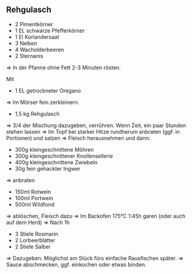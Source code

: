 ## Rehgulasch

* 2 Pimentkörner
* 1 EL schwarze Pfefferkörner
* 1 El Koriandersaat
* 3 Nelken
* 4 Wacholderbeeren
* 2 Sternanis
  
=> In der Pfanne ohne Fett 2-3 Minuten rösten.

Mit 
* 1 EL getrockneter Oregano
  
=> Im Mörser fein zerkleinern.

* 1,5 kg Rehgulasch
  
=> 3/4 der Mischung dazugeben, verrühren. Wenn Zeit, ein paar Stunden stehen lassen
=> Im Topf bei starker Hitze rundherum anbraten (ggf. in Portionen) und salzen
=> Fleisch herausnehmen und dann:

* 300g kleingeschnittene Möhren
* 300g kleingeschnittener Knollensellerie
* 400g kleingeschnittene Zwiebeln
* 30g fein gehackter Ingwer

=> anbraten
* 150ml Rotwein
* 100ml Portwein
* 500ml Wildfond

=> ablöschen, Fleisch dazu
=> Im Backofen 175°C 1:45h garen (oder auch auf dem Herd)
=> Nach 1h
* 3 Stiele Rosmarin
* 2 Lorbeerblätter
* 2 Stiele Salbei

=> Dazugeben. Möglichst am Stück fürs einfache Rausfischen später.
=> Sauce abschmecken, ggf. einkochen oder etwas binden.
